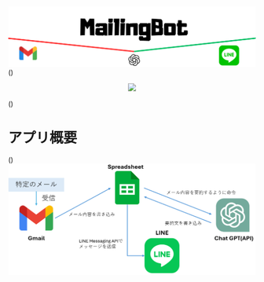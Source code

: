 ![代替テキスト](https://github.com/yuuichi-exjsb/mailing_bot/blob/main/MailingBot.png)
()
<p align="center">
<img src="https://img.shields.io/badge/-GoogleAppsScript-red.svg?logo=googleappsscript&style=flat-square">
</p>
()

# アプリ概要
()
![代替テキスト](https://github.com/yuuichi-exjsb/mailing_bot/blob/main/bot.png)


